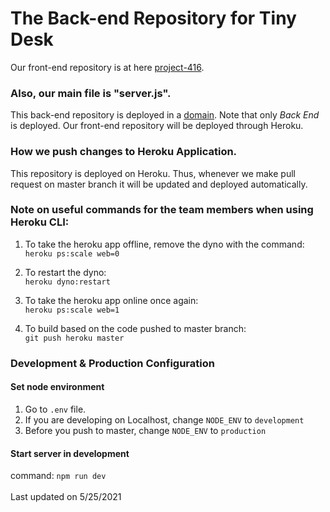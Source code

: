 # The Back-end Repository for Tiny Desk

Our front-end repository is at here [project-416](https://github.com/iianjun/tinydesk).

### Also, our main file is "server.js".

This back-end repository is deployed in a [domain](https://www.tinydesk.me/).
Note that only <I>Back End</I> is deployed. Our front-end repository will be deployed through Heroku. 

### How we push changes to Heroku Application.
This repository is deployed on Heroku. Thus, whenever we make pull request on master branch it will be updated and deployed automatically.

### Note on useful commands for the team members when using Heroku CLI:

1. To take the heroku app offline, remove the dyno with the command: <br />
`heroku ps:scale web=0`

2. To restart the dyno: <br />
`heroku dyno:restart`

2. To take the heroku app online once again: <br />
`heroku ps:scale web=1`

4. To build based on the code pushed to master branch: <br />
`git push heroku master`

### Development & Production Configuration
#### Set node environment
1. Go to `.env` file. <br />
2. If you are developing on Localhost, change `NODE_ENV` to `development` <br />
3. Before you push to master, change `NODE_ENV` to `production`


#### Start server in development
command: `npm run dev`
 <br />
 <br />
Last updated on 5/25/2021
